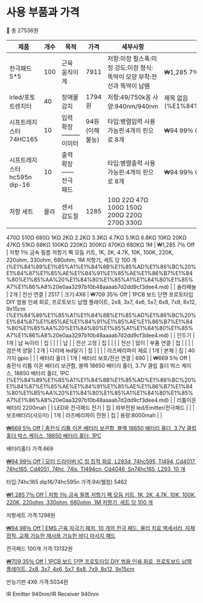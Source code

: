 # 사용 부품과 가격

<aside>
🥑 총 27536원

</aside>

| 제품 | 개수 | 목적 | 가격 | 세부사항 | 링크/기타 |
| --- | --- | --- | --- | --- | --- |
| 전극패드 5*5 | 100 | 근육 움직이게 | 7911 | 저항:미정                                                    펄스폭:미정                                                강도:미정                                                                                               형식:똑딱이 모양                                          부착:전선과 똑딱이 납똄                    | ₩1,285  7％ Off | 저항 1％ 금속 필름 저항기 팩 모듬 키트, 1K, 2K, 4.7K, 10K, 100K, 220K, 220ohm, 330ohm, 680ohm, 1M 저항기, 세트 당 100 개 (%E1%84%89%E1%85%A1%E1%84%8B%E1%85%AD%E1%86%BC%20%E1%84%87%E1%85%AE%E1%84%91%E1%85%AE%E1%86%B7%E1%84%80%E1%85%AA%20%E1%84%80%E1%85%A1%E1%84%80%E1%85%A7%E1%86%A8%20e0aa3297b10b48aaaab7d2dd9cf3dee4.md)  |
| irled/포토트렌지터  | 40 | 장애물 감지 | 1794원 | 저항:49/750k옴                                     사양:940nm/940nm | 제목 없음 (%E1%84%89%E1%85%A1%E1%84%8B%E1%85%AD%E1%86%BC%20%E1%84%87%E1%85%AE%E1%84%91%E1%85%AE%E1%86%B7%E1%84%80%E1%85%AA%20%E1%84%80%E1%85%A1%E1%84%80%E1%85%A7%E1%86%A8%20e0aa3297b10b48aaaab7d2dd9cf3dee4.md)  |
| 시프트레지스터74HC165 | 10 | 입력 확장———이미터 | 94원(이해불능) | 타입:병렬입력                                       사용가능핀:4개의 핀으로 8개 | ₩94  99％ Off | 모터 드라이버 IC 칩 집적 회로, L293d, 74hc595, Tl494, Cd4017, 74hc165, Cd4051, 74hc, 74ls, Tl494cn, Cd4046, Sn74hc165, L293, 10 개 (%E1%84%89%E1%85%A1%E1%84%8B%E1%85%AD%E1%86%BC%20%E1%84%87%E1%85%AE%E1%84%91%E1%85%AE%E1%86%B7%E1%84%80%E1%85%AA%20%E1%84%80%E1%85%A1%E1%84%80%E1%85%A7%E1%86%A8%20e0aa3297b10b48aaaab7d2dd9cf3dee4.md)  |
| 시프트레지스터 hc595n dip-16 | 10 | 출력 확장       ——       전극 패드 |  | 타입:병렬출력                                       사용가능핀:4개의 핀으로 8개 | ₩94  99％ Off | 모터 드라이버 IC 칩 집적 회로, L293d, 74hc595, Tl494, Cd4017, 74hc165, Cd4051, 74hc, 74ls, Tl494cn, Cd4046, Sn74hc165, L293, 10 개 (%E1%84%89%E1%85%A1%E1%84%8B%E1%85%AD%E1%86%BC%20%E1%84%87%E1%85%AE%E1%84%91%E1%85%AE%E1%86%B7%E1%84%80%E1%85%AA%20%E1%84%80%E1%85%A1%E1%84%80%E1%85%A7%E1%86%A8%20e0aa3297b10b48aaaab7d2dd9cf3dee4.md)  |
| 저항 세트 | 몰라 | 센서 감도절 | 1285 | 10Ω 22Ω 47Ω 100Ω 150Ω 200Ω 220Ω 270Ω 330Ω
470Ω 510Ω 680Ω 1KΩ 2KΩ 2.2KΩ 3.3KΩ 4.7KΩ
5.1KΩ 6.8KΩ 10KΩ 20KΩ 47KΩ 51KΩ 68KΩ 100KΩ
220KΩ 300KΩ 470KΩ 680KΩ 1M | ₩1,285  7％ Off | 저항 1％ 금속 필름 저항기 팩 모듬 키트, 1K, 2K, 4.7K, 10K, 100K, 220K, 220ohm, 330ohm, 680ohm, 1M 저항기, 세트 당 100 개 (%E1%84%89%E1%85%A1%E1%84%8B%E1%85%AD%E1%86%BC%20%E1%84%87%E1%85%AE%E1%84%91%E1%85%AE%E1%86%B7%E1%84%80%E1%85%AA%20%E1%84%80%E1%85%A1%E1%84%80%E1%85%A7%E1%86%A8%20e0aa3297b10b48aaaab7d2dd9cf3dee4.md)  |
| 솔라패놀 | 2개 | 전선 연결 | 2517 | 크기:4X6 | ₩709  35％ Off | 1PCB 보드 단면 프로토타입 DIY 범용 인쇄 회로, 프로토보드 납땜 플레이트, 2x8, 3x7, 4x6, 5x7, 6x8, 7x9, 8x12, 9x15cm (%E1%84%89%E1%85%A1%E1%84%8B%E1%85%AD%E1%86%BC%20%E1%84%87%E1%85%AE%E1%84%91%E1%85%AE%E1%86%B7%E1%84%80%E1%85%AA%20%E1%84%80%E1%85%A1%E1%84%80%E1%85%A7%E1%86%A8%20e0aa3297b10b48aaaab7d2dd9cf3dee4.md)  |
| 인두기 | 1개 | 납 녹이리 | 집 |   |  |
| 납 |  | 전선 고정 | 집 |  |  |
| 전선 | 많이 | 부품 연결 | 집 |  |  |
| 검은색 양말 | 2개 | 다리에 led달기 | 집 |  |  |
| 라즈베리파이 제로 | 1개 | 본체 | 집 | 40가지 gpio |  |
| 배터리 홀더  | 1개 | 배터리 보호/전선 연결 | 690 |  | ₩669  5％ Off | 충전식 리튬 이온 배터리 보관함, 블랙 18650 배터리 홀더, 3.7V 클립 홀더 박스 케이스, 18650 배터리 홀더, 1PC (%E1%84%89%E1%85%A1%E1%84%8B%E1%85%AD%E1%86%BC%20%E1%84%87%E1%85%AE%E1%84%91%E1%85%AE%E1%86%B7%E1%84%80%E1%85%AA%20%E1%84%80%E1%85%A1%E1%84%80%E1%85%A7%E1%86%A8%20e0aa3297b10b48aaaab7d2dd9cf3dee4.md)  |
| 리튬이온 배터리 2200mah |  | LED와 전극패드 전기 | 집  | 외부전원 led/Emitter/전극패드 |  |
| 보조배터리(샤오미) | 1개 | 라즈베리파이 전원 | 집 | 용량:8000mah |  |

[₩669  5％ Off | 충전식 리튬 이온 배터리 보관함, 블랙 18650 배터리 홀더, 3.7V 클립 홀더 박스 케이스, 18650 배터리 홀더, 1PC](https://s.click.aliexpress.com/e/_omI4d8b)

배터리홀더 가격:669

[₩94  99％ Off | 모터 드라이버 IC 칩 집적 회로, L293d, 74hc595, Tl494, Cd4017, 74hc165, Cd4051, 74hc, 74ls, Tl494cn, Cd4046, Sn74hc165, L293, 10 개](https://s.click.aliexpress.com/e/_oFhJngF)

타입:74hc165 dip16/74hc595n 가격:94(웰컴) 5462

[₩1,285  7％ Off | 저항 1％ 금속 필름 저항기 팩 모듬 키트, 1K, 2K, 4.7K, 10K, 100K, 220K, 220ohm, 330ohm, 680ohm, 1M 저항기, 세트 당 100 개](https://s.click.aliexpress.com/e/_oo5Orxt)

저항세트 가격:1298원

[₩94  98％ Off | EMS 근육 자극기 패치, 10 개의 전극 패드, 물리 치료 액세서리, 자체 접착, 교체 가능한 재사용 가능한 바디 마사지 패드](https://s.click.aliexpress.com/e/_op9gD71)

전극패드 100개 가격:13132원

[₩709  35％ Off | 1PCB 보드 단면 프로토타입 DIY 범용 인쇄 회로, 프로토보드 납땜 플레이트, 2x8, 3x7, 4x6, 5x7, 6x8, 7x9, 8x12, 9x15cm](https://s.click.aliexpress.com/e/_ok8MRTD)

만능기판 4X6 가격:5034원

[](https://a.aliexpress.com/_oCgyFtd)

IR Emitter 940nm/IR Receiver 940nm
